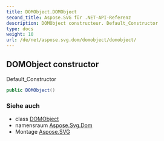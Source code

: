 ```yaml
---
title: DOMObject.DOMObject
second_title: Aspose.SVG für .NET-API-Referenz
description: DOMObject constructeur. Default_Constructor
type: docs
weight: 10
url: /de/net/aspose.svg.dom/domobject/domobject/
---
```

## DOMObject constructor

Default_Constructor

```csharp
public DOMObject()
```

### Siehe auch

* class [DOMObject](../)
* namensraum [Aspose.Svg.Dom](../../domobject/)
* Montage [Aspose.SVG](../../../)


